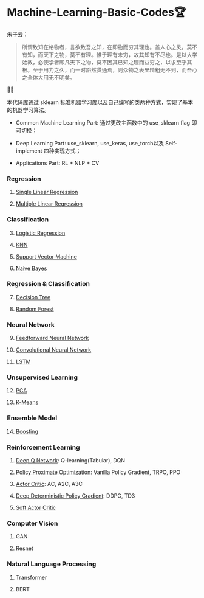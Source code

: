 # Machine-Learning-Basic-Codes🏆

朱子云：

> 所谓致知在格物者，言欲致吾之知，在即物而穷其理也。盖人心之灵，莫不有知，而天下之物，莫不有理。惟于理有未穷，故其知有不尽也。是以大学始教，必使学者即凡天下之物，莫不因其已知之理而益穷之，以求至乎其极。至于用力之久，而一时豁然贯通焉，则众物之表里精粗无不到，而吾心之全体大用无不明矣。

📐📏

本代码库通过 sklearn 标准机器学习库以及自己编写的类两种方式，实现了基本的机器学习算法。

- Common Machine Learning Part: 通过更改主函数中的 use_sklearn flag 即可切换；

- Deep Learning Part: use_sklearn, use_keras, use_torch以及 Self-implement 四种实现方式；

- Applications Part: RL + NLP + CV

### Regression
1. [Single Linear Regression](./01Single_Linear_Regression/1Single_Linear_Regression.py)

2. [Multiple Linear Regression](./02Multiple_Linear_Regression/2Multiple_Linear_Regression.py)

### Classification
3. [Logistic Regression](./03Logistic_Regression/3Logistic_Regression.py)

4. [KNN](./04K_Nearest_Neighbours/)

5. [Support Vector Machine](./05Support_Vector_Machine/)

6. [Naive Bayes](./06Naive_Bayes/)

### Regression & Classification
7. [Decision Tree](./07Decision_Trees/)

8. [Random Forest](./08Random_Forest/)

### Neural Network
9. [Feedforward Neural Network](./09Neural_Network/)

10. [Convolutional Neural Network](./10CNN/)

11. [LSTM](./11LSTM/)

### Unsupervised Learning
12. [PCA](./12PCA/)

13. [K-Means](./13Kmeans/)

### Ensemble Model
14. [Boosting](./14Boost/)

### Reinforcement Learning
1.  [Deep Q Network](./RL_DQN/): Q-learning(Tabular), DQN

2.  [Policy Proximate Optimization](./RL_PPO/): Vanilla Policy Gradient, TRPO, PPO

3.  [Actor Critic](./RL_Actor_Critic/): AC, A2C, A3C

4.  [Deep Deterministic Policy Gradient](./RL_DDPG): DDPG, TD3

5.  [Soft Actor Critic](./RL_SAC/)

### Computer Vision
1. GAN 

2. Resnet

### Natural Language Processing
1. Transformer

2. BERT
